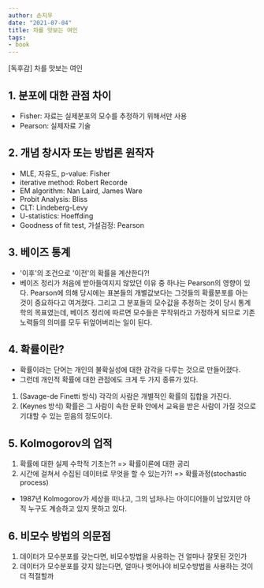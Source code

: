 ```yaml
---
author: 손지우
date: "2021-07-04"
title: 차를 맛보는 여인
tags:
- book
---
```


[독후감] 차를 맛보는 여인 <!--more-->

## 1. 분포에 대한 관점 차이
- Fisher: 자료는 실제분포의 모수를 추정하기 위해서만 사용
- Pearson: 실제자료 기술

## 2. 개념 창시자 또는 방법론 원작자
- MLE, 자유도, p-value: Fisher
- iterative method: Robert Recorde
- EM algorithm: Nan Laird, James Ware
- Probit Analysis: Bliss
- CLT: Lindeberg-Levy
- U-statistics: Hoeffding
- Goodness of fit test, 가설검정: Pearson

## 3. 베이즈 통계
- '이후'의 조건으로 '이전'의 확률을 계산한다?!
- 베이즈 정리가 처음에 받아들여지지 않았던 이유 중 하나는 Pearson의 영향이 있다. Pearson에 의해 당시에는 표본들의 개별값보다는 그것들의 확률분포를 아는 것이 중요하다고 여겨졌다. 그리고 그 분포들의 모수값을 추정하는 것이 당시 통계학의 목표였는데, 베이즈 정리에 따르면 모수들은 무작위라고 가정하게 되므로 기존 노력들의 의미를 모두 뒤엎어버리는 일이 된다.

## 4. 확률이란?
- 확률이라는 단어는 개인의 불확실성에 대한 감각을 다루는 것으로 만들어졌다.
- 그런데 개인적 확률에 대한 관점에도 크게 두 가지 종류가 있다.
1) (Savage-de Finetti 방식) 각각의 사람은 개별적인 확률의 집합을 가진다. 
2) (Keynes 방식) 확률은 그 사람이 속한 문화 안에서 교육을 받은 사람이 가질 것으로 기대할 수 있는 믿음의 정도이다.

## 5. Kolmogorov의 업적
1) 확률에 대한 실제 수학적 기초는?! => 확률이론에 대한 공리
2) 시간에 걸쳐서 수집된 데이터로 무엇을 할 수 있는가?! => 확률과정(stochastic process)
- 1987년 Kolmogorov가 세상을 떠나고, 그의 넘처나는 아이디어들이 남았지만 아직 누구도 계승하고 있지 못하고 있다.

## 6. 비모수 방법의 의문점
1) 데이터가 모수분포를 갖는다면, 비모수방법을 사용하는 건 얼마나 잘못된 것인가
2) 데이터가 모수분포를 갖지 않는다면, 얼마나 벗어나야 비모수방법을 사용하는 것이 더 적절할까